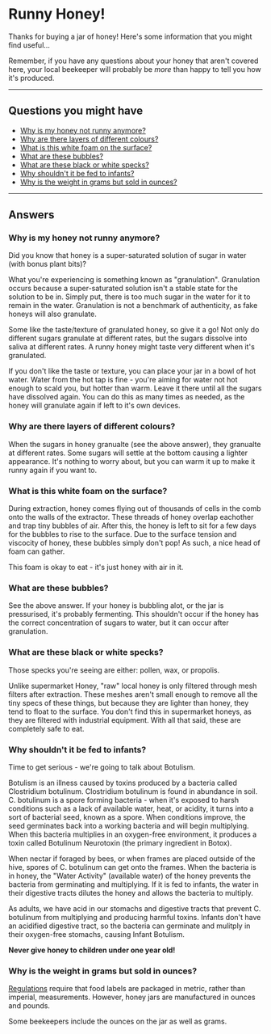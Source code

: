 # Runny Honey!

Thanks for buying a jar of honey! Here's some information that you might find useful...

Remember, if you have any questions about your honey that aren't covered here, your local beekeeper will probably be *more* than happy to tell you how it's produced.

---

## Questions you might have

* [Why is my honey not runny anymore?](#why-is-my-honey-not-runny-anymore)
* [Why are there layers of different colours?]()
* [What is this white foam on the surface?](#what-is-this-white-foam-on-the-surface)
* [What are these bubbles?](#what-are-these-bubbles)
* [What are these black or white specks?](#what-are-these-black-or-white-specks)
* [Why shouldn't it be fed to infants?](#why-shouldnt-it-be-fed-to-infants)
* [Why is the weight in grams but sold in ounces?](#why-is-the-weight-in-grams-but-sold-in-ounces)

---

## Answers

### Why is my honey not runny anymore?

Did you know that honey is a super-saturated solution of sugar in water (with bonus plant bits)?

What you're experiencing is something known as "granulation". Granulation occurs because a super-saturated solution isn't a stable state for the solution to be in. Simply put, there is too much sugar in the water for it to remain in the water. Granulation is not a benchmark of authenticity, as fake honeys will also granulate.

Some like the taste/texture of granulated honey, so give it a go! Not only do different sugars granulate at different rates, but the sugars dissolve into saliva at different rates. A runny honey might taste very different when it's granulated.

If you don't like the taste or texture, you can place your jar in a bowl of hot water. Water from the hot tap is fine - you're aiming for water not hot enough to scald you, but hotter than warm. Leave it there until all the sugars have dissolved again. You can do this as many times as needed, as the honey will granulate again if left to it's own devices.

### Why are there layers of different colours?

When the sugars in honey granualte (see the above answer), they granualte at different rates. Some sugars will settle at the bottom causing a lighter appearance. It's nothing to worry about, but you can warm it up to make it runny again if you want to.

### What is this white foam on the surface?

During extraction, honey comes flying out of thousands of cells in the comb onto the walls of the extractor. These threads of honey overlap eachother and trap tiny bubbles of air. After this, the honey is left to sit for a few days for the bubbles to rise to the surface. Due to the surface tension and viscocity of honey, these bubbles simply don't pop! As such, a nice head of foam can gather.

This foam is okay to eat - it's just honey with air in it.

### What are these bubbles?

See the above answer. If your honey is bubbling alot, or the jar is pressurised, it's probably fermenting. This shouldn't occur if the honey has the correct concentration of sugars to water, but it can occur after granulation. 

### What are these black or white specks?

Those specks you're seeing are either: pollen, wax, or propolis.

Unlike supermarket Honey, "raw" local honey is only filtered through mesh filters after extraction. These meshes aren't small enough to remove all the tiny specs of these things, but because they are lighter than honey, they tend to float to the surface. You don't find this in supermarket honeys, as they are filtered with industrial equipment. With all that said, these are completely safe to eat.

### Why shouldn't it be fed to infants?

Time to get serious - we're going to talk about Botulism.

Botulism is an illness caused by toxins produced by a bacteria called Clostridium botulinum. Clostridium botulinum is found in abundance in soil. C. botulinum is a spore forming bacteria - when it's exposed to harsh conditions such as a lack of available water, heat, or acidity, it turns into a sort of bacterial seed, known as a spore. When conditions improve, the seed germinates back into a working bacteria and will begin multiplying. When this bacteria multiplies in an oxygen-free environment, it produces a toxin called Botulinum Neurotoxin (the primary ingredient in Botox).

When nectar if foraged by bees, or when frames are placed outside of the hive, spores of C. botulinum can get onto the frames. When the bacteria is in honey, the "Water Activity" (available water) of the honey prevents the bacteria from germinating and multiplying. If it is fed to infants, the water in their digestive tracts dilutes the honey and allows the bacteria to multiply.

As adults, we have acid in our stomachs and digestive tracts that prevent C. botulinum from multiplying and producing harmful toxins. Infants don't have an acidified digestive tract, so the bacteria can germinate and mulitply in their oxygen-free stomachs, causing Infant Botulism.

**Never give honey to children under one year old!**

### Why is the weight in grams but sold in ounces?

[Regulations](https://www.gov.uk/guidance/food-information-to-consumers) require that food labels are packaged in metric, rather than imperial, measurements. However, honey jars are manufactured in ounces and pounds.

Some beekeepers include the ounces on the jar as well as grams. 
